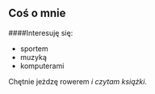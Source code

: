 ## Coś o mnie

####Interesuję się:

- sportem
- muzyką
- komputerami

Chętnie jeżdzę rowerem _i czytam książki_. 

